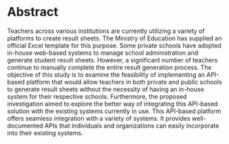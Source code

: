 # Abstract


Teachers across various institutions are currently utilizing a variety of platforms to create result sheets. The Ministry of Education has supplied an official Excel template for this purpose. Some private schools have adopted in-house web-based systems to manage school administration and generate student result sheets. However, a significant number of teachers continue to manually complete the entire result generation process.
The objective of this study is to examine the feasibility of implementing an API-based platform that would allow teachers in both private and public schools to generate result sheets without the necessity of having an in-house system for their respective schools. Furthermore, the proposed investigation aimed to explore the better way of integrating this API-based solution with the existing systems currently in use.
This API-based platform offers seamless integration with a variety of systems. It provides well-documented APIs that individuals and organizations can easily incorporate into their existing systems.